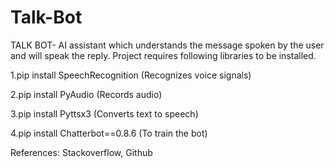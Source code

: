 # Talk-Bot
TALK BOT- AI assistant which understands the message spoken by the user and will speak the reply.
Project requires following libraries to be installed.

1.pip install SpeechRecognition (Recognizes voice signals)

2.pip install PyAudio (Records audio)

3.pip install Pyttsx3 (Converts text to speech)

4.pip install Chatterbot==0.8.6 (To train the bot)

References: Stackoverflow, Github
